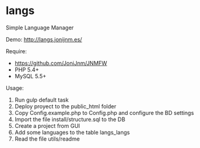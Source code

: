 # langs
Simple Language Manager

Demo:
http://langs.jonijnm.es/

Require:

* https://github.com/JoniJnm/JNMFW
* PHP 5.4+
* MySQL 5.5+

Usage:

1. Run gulp default task
2. Deploy proyect to the public_html folder
3. Copy Config.example.php to Config.php and configure the BD settings
4. Import the file install/structure.sql to the DB
5. Create a project from GUI
6. Add some languages to the table langs_langs
7. Read the file utils/readme